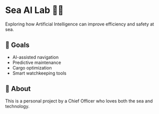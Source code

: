 # Sea AI Lab 🌊🤖

Exploring how Artificial Intelligence can improve efficiency and safety at sea.

## 🚢 Goals
- AI-assisted navigation
- Predictive maintenance
- Cargo optimization
- Smart watchkeeping tools

## 🧭 About
This is a personal project by a Chief Officer who loves both the sea and technology.
